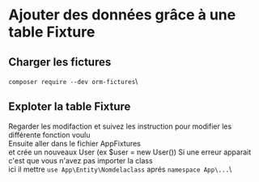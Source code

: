 # Ajouter des données grâce à une table Fixture
## Charger les fictures 
`composer require --dev orm-fictures`\
## Exploter la table Fixture 
Regarder les modifaction et suivez les instruction pour modifier les différente fonction voulu\
Ensuite aller dans le fichier AppFixtures\
et crée un nouveaux User (ex $user = new User()) Si une erreur apparait c'est que vous n'avez pas importer la class\
ici il mettre `use App\Entity\Nomdelaclass` aprés `namespace App\...`\

